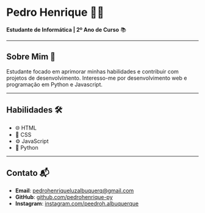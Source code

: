 # Pedro Henrique 👨‍💻

**Estudante de Informática | 2º Ano de Curso** 📚

---

## Sobre Mim 🚀

Estudante focado em aprimorar minhas habilidades e contribuir com projetos de desenvolvimento. Interesso-me por desenvolvimento web e programação em Python e Javascript.

---

## Habilidades 🛠️

- 🌐 HTML
- 🎨 CSS
- ⚙️ JavaScript
- 🐍 Python

---

## Contato 📬

- **Email**: pedrohenriqueluzalbuquerq@gmail.com
- **GitHub**: [github.com/pedrohenrique-py](https://github.com/pedrohenrique-py)
- **Instagram**: [instagram.com/peedroh.albuquerque](http://instagram.com/peedroh.albuquerque)
